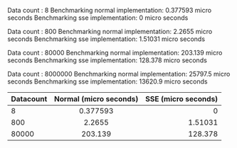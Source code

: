
Data count : 8
Benchmarking normal implementation: 0.377593 micro seconds
Benchmarking sse implementation: 0 micro seconds

Data count : 800
Benchmarking normal implementation: 2.2655 micro seconds
Benchmarking sse implementation: 1.51031 micro seconds

Data count : 80000
Benchmarking normal implementation: 203.139 micro seconds
Benchmarking sse implementation: 128.378 micro seconds

Data count : 8000000
Benchmarking normal implementation: 25797.5 micro seconds
Benchmarking sse implementation: 13620.9 micro seconds

| Datacount     | Normal (micro seconds)| SSE (micro seconds)|
| ------------- |:-------------:        | -----:             |
|         8     | 0.377593              | 0                  |
| 800           | 2.2655                |   1.51031          |
| 80000         | 203.139               |   128.378          |
